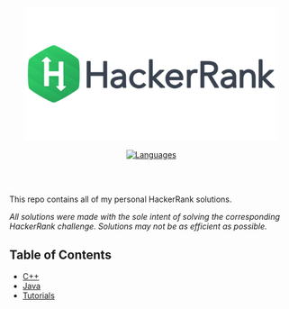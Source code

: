 <div align="center">
<img src="https://github.com/Vranjan7077/Code/blob/master/Hackerrank/logo.png" width="450" height="auto"/>

[![Languages](https://img.shields.io/badge/Languages-C%2B%2B%2C%20CSS%2C%20HTML%2C%20Java%2C%20JavaScript%2C%20Python-red.svg?style=flat-square)](https://github.com/Vranjan7077/HackerRank#table-of-contents)

</div>
</br>
</br>

This repo contains all of my personal HackerRank solutions.

*All solutions were made with the sole intent of solving the corresponding HackerRank challenge.  Solutions may not be as efficient as possible.*  

## Table of Contents <!-- omit in toc -->

- [C++](#c)
- [Java](#java)
- [Tutorials](#tutorials)